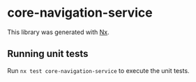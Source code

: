 # core-navigation-service

This library was generated with [Nx](https://nx.dev).


## Running unit tests

Run `nx test core-navigation-service` to execute the unit tests.

